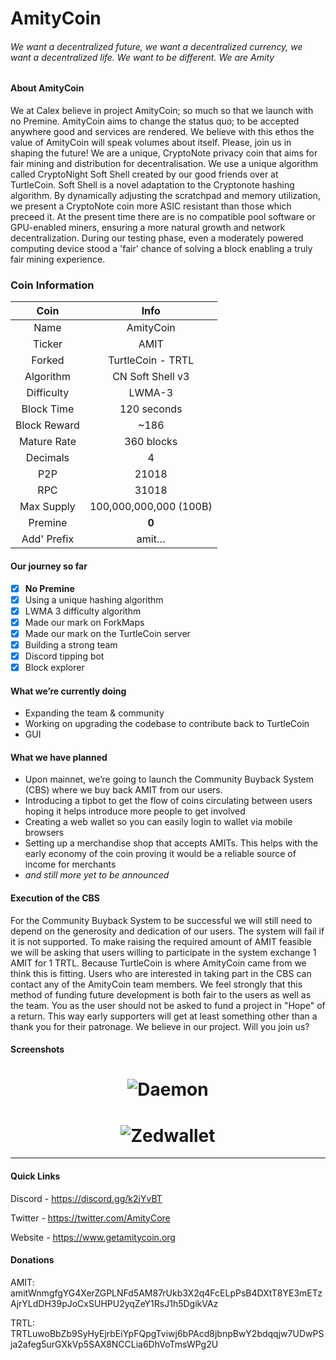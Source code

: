 # AmityCoin

###### We want a decentralized future, we want a decentralized currency, we want a decentralized life.  We want to be different.  We are Amity

#### About AmityCoin

We at Calex believe in project AmityCoin; so much so that we launch with no Premine. AmityCoin aims to change the status quo; to be accepted anywhere good and services are rendered. We believe with this ethos the value of AmityCoin will speak volumes about itself.  Please, join us in shaping the future! We are a unique, CryptoNote privacy coin that aims for fair mining and distribution for decentralisation. We use a unique algorithm called CryptoNight Soft Shell created by our good friends over at TurtleCoin. Soft Shell is a novel adaptation to the Cryptonote hashing algorithm. By dynamically adjusting the scratchpad and memory utilization, we present a CryptoNote coin more ASIC resistant than those which preceed it. At the present time there are is no compatible pool software or GPU-enabled miners, ensuring a more natural growth and network decentralization. During our testing phase, even a moderately powered computing device stood a 'fair' chance of solving a block enabling a truly fair mining experience.

### Coin Information

| Coin | Info |
|:-----:|:-----:|
| Name | AmityCoin |
| Ticker | AMIT |
| Forked | TurtleCoin - TRTL |
| Algorithm | CN Soft Shell v3 |
| Difficulty | LWMA-3 |
| Block Time | 120 seconds |
| Block Reward | ~186 |
| Mature Rate | 360 blocks |
| Decimals | 4 |
| P2P | 21018 |
| RPC | 31018 |
| Max Supply | 100,000,000,000 (100B) |
| Premine | **0** |
| Add' Prefix | amit… |

#### Our journey so far

- [x] **No Premine**
- [x] Using a unique hashing algorithm
- [x] LWMA 3 difficulty algorithm
- [x] Made our mark on ForkMaps
- [x] Made our mark on the TurtleCoin server
- [x] Building a strong team
- [x] Discord tipping bot
- [x] Block explorer

#### What we’re currently doing

- Expanding the team & community
- Working on upgrading the codebase to contribute back to TurtleCoin
- GUI

#### What we have planned

- Upon mainnet, we’re going to launch the Community Buyback System (CBS) where we buy back AMIT from our users.
- Introducing a tipbot to get the flow of coins circulating between users hoping it helps introduce more people to get involved
- Creating a web wallet so you can easily login to wallet via mobile browsers
- Setting up a merchandise shop that accepts AMITs. This helps with the early economy of the coin proving it would be a reliable source of income for merchants
- *and still more yet to be announced*

#### Execution of the CBS

For the Community Buyback System to be successful we will still need to depend on the generosity and dedication of our users.  The system will fail if it is not supported.  To make raising the required amount of AMIT feasible we will be asking that users willing to participate in the system exchange 1 AMIT for 1 TRTL. Because TurtleCoin is where AmityCoin came from we think this is fitting. Users who are interested in taking part in the CBS can contact any of the AmityCoin team members.  We feel strongly that this method of funding future development is both fair to the users as well as the team.  You as the user should not be asked to fund a project in "Hope" of a return. This way early supporters will get at least something other than a thank you for their patronage.  We believe in our project. Will you join us?

#### Screenshots

<h1 align="center"><img title="Daemon" src="https://github.com/Neo-Amity/docs/blob/master/images/daemon.png" ><img/></h1>

<h1 align="center"><img title="Zedwallet" src="https://github.com/Neo-Amity/docs/blob/master/images/wallet.png" ><img/></h1>

***

#### Quick Links

Discord - https://discord.gg/k2jYvBT

Twitter - https://twitter.com/AmityCore

Website - https://www.getamitycoin.org

#### Donations

AMIT: amitWnmgfgYG4XerZGPLNFd5AM87rUkb3X2q4FcELpPsB4DXtT8YE3mETzAjrYLdDH39pJoCxSUHPU2yqZeY1RsJ1h5DgikVAz

TRTL: TRTLuwoBbZb9SyHyEjrbEiYpFQpgTviwj6bPAcd8jbnpBwY2bdqqjw7UDwPSja2afeg5urGXkVp5SAX8NCCLia6DhVoTmsWPg2U 
